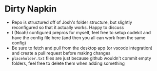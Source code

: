 # Dirty Napkin
- Repo is structured off of Josh's folder structure, but slightly reconfigured so that it actually works. Happy to discuss
- I (Noah) configured prepros for myself, feel free to setup codekit and have the config file here (and then you all can work from the same config)
- Be sure to fetch and pull from the desktop app (or vscode integration) and create a pull request before making changes
- `placeholder.txt` files are just because github wouldn't commit empty folders, feel free to delete them when adding something
